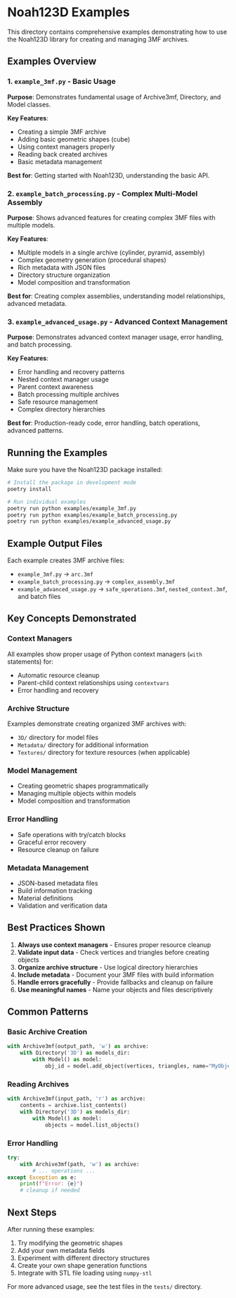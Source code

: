 # Noah123D Examples

This directory contains comprehensive examples demonstrating how to use the Noah123D library for creating and managing 3MF archives.

## Examples Overview

### 1. `example_3mf.py` - Basic Usage
**Purpose**: Demonstrates fundamental usage of Archive3mf, Directory, and Model classes.

**Key Features**:
- Creating a simple 3MF archive
- Adding basic geometric shapes (cube)
- Using context managers properly
- Reading back created archives
- Basic metadata management

**Best for**: Getting started with Noah123D, understanding the basic API.

### 2. `example_batch_processing.py` - Complex Multi-Model Assembly
**Purpose**: Shows advanced features for creating complex 3MF files with multiple models.

**Key Features**:
- Multiple models in a single archive (cylinder, pyramid, assembly)
- Complex geometry generation (procedural shapes)
- Rich metadata with JSON files
- Directory structure organization
- Model composition and transformation

**Best for**: Creating complex assemblies, understanding model relationships, advanced metadata.

### 3. `example_advanced_usage.py` - Advanced Context Management
**Purpose**: Demonstrates advanced context manager usage, error handling, and batch processing.

**Key Features**:
- Error handling and recovery patterns
- Nested context manager usage
- Parent context awareness
- Batch processing multiple archives
- Safe resource management
- Complex directory hierarchies

**Best for**: Production-ready code, error handling, batch operations, advanced patterns.

## Running the Examples

Make sure you have the Noah123D package installed:

```bash
# Install the package in development mode
poetry install

# Run individual examples
poetry run python examples/example_3mf.py
poetry run python examples/example_batch_processing.py
poetry run python examples/example_advanced_usage.py
```

## Example Output Files

Each example creates 3MF archive files:

- `example_3mf.py` → `arc.3mf`
- `example_batch_processing.py` → `complex_assembly.3mf`
- `example_advanced_usage.py` → `safe_operations.3mf`, `nested_context.3mf`, and batch files

## Key Concepts Demonstrated

### Context Managers
All examples show proper usage of Python context managers (`with` statements) for:
- Automatic resource cleanup
- Parent-child context relationships using `contextvars`
- Error handling and recovery

### Archive Structure
Examples demonstrate creating organized 3MF archives with:
- `3D/` directory for model files
- `Metadata/` directory for additional information
- `Textures/` directory for texture resources (when applicable)

### Model Management
- Creating geometric shapes programmatically
- Managing multiple objects within models
- Model composition and transformation

### Error Handling
- Safe operations with try/catch blocks
- Graceful error recovery
- Resource cleanup on failure

### Metadata Management
- JSON-based metadata files
- Build information tracking
- Material definitions
- Validation and verification data

## Best Practices Shown

1. **Always use context managers** - Ensures proper resource cleanup
2. **Validate input data** - Check vertices and triangles before creating objects
3. **Organize archive structure** - Use logical directory hierarchies
4. **Include metadata** - Document your 3MF files with build information
5. **Handle errors gracefully** - Provide fallbacks and cleanup on failure
6. **Use meaningful names** - Name your objects and files descriptively

## Common Patterns

### Basic Archive Creation
```python
with Archive3mf(output_path, 'w') as archive:
    with Directory('3D') as models_dir:
        with Model() as model:
            obj_id = model.add_object(vertices, triangles, name="MyObject")
```

### Reading Archives
```python
with Archive3mf(input_path, 'r') as archive:
    contents = archive.list_contents()
    with Directory('3D') as models_dir:
        with Model() as model:
            objects = model.list_objects()
```

### Error Handling
```python
try:
    with Archive3mf(path, 'w') as archive:
        # ... operations ...
except Exception as e:
    print(f"Error: {e}")
    # cleanup if needed
```

## Next Steps

After running these examples:

1. Try modifying the geometric shapes
2. Add your own metadata fields
3. Experiment with different directory structures
4. Create your own shape generation functions
5. Integrate with STL file loading using `numpy-stl`

For more advanced usage, see the test files in the `tests/` directory.
